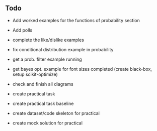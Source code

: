 ## Todo

* Add worked examples for the functions of probability section
* Add polls


* complete the like/dislike examples
* fix conditional distribution example in probability
* get a prob. filter example running
* get bayes opt. example for font sizes completed (create black-box, setup scikit-optimize)
* check and finish all diagrams

* create practical task
* create practical task baseline
* create dataset/code skeleton for practical
* create mock solution for practical